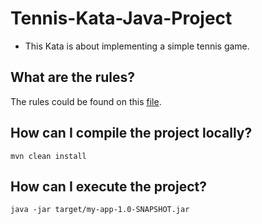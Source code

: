 # Tennis-Kata-Java-Project

* This Kata is about implementing a simple tennis game.

## What are the rules?

The rules could be found on this [file](https://github.com/github/linguist#syntax-highlighting).

## How can I compile the project locally?

```
mvn clean install
```

## How can I execute the project?

```
java -jar target/my-app-1.0-SNAPSHOT.jar
```
